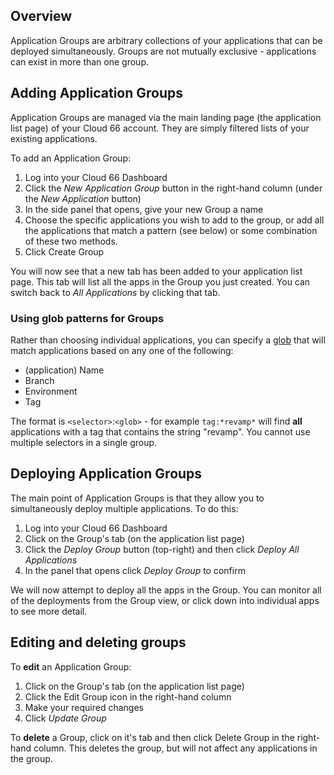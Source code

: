 ## Overview

Application Groups are arbitrary collections of your applications that can be deployed simultaneously. Groups are not mutually exclusive - applications can exist in more than one group. 

## Adding Application Groups

Application Groups are managed via the main landing page (the application list page) of your Cloud 66 account. They are simply filtered lists of your existing applications.

To add an Application Group:

1. Log into your Cloud 66 Dashboard  
2. Click the *New Application Group* button in the right-hand column (under the *New Application* button)
3. In the side panel that opens, give your new Group a name
4. Choose the specific applications you wish to add to the group, or add all the applications that match a pattern (see below) or some combination of these two methods.
5. Click Create Group

You will now see that a new tab has been added to your application list page. This tab will list all the apps in the Group you just created. You can switch back to *All Applications* by clicking that tab.

### Using glob patterns for Groups

Rather than choosing individual applications, you can specify a [glob](/{{page.collection}}/how-to-guides/common-tools/understanding-globs.html) that will match applications based on any one of the following:

- (application) Name
- Branch
- Environment
- Tag

The format is `<selector>`:`<glob>` - for example `tag:*revamp*` will find **all** applications with a tag that contains the string "revamp". You cannot use multiple selectors in a single group.

## Deploying Application Groups

The main point of Application Groups is that they allow you to simultaneously deploy multiple applications. To do this:

1. Log into your Cloud 66 Dashboard  
2. Click on the Group's tab (on the application list page)
3. Click the *Deploy Group* button (top-right) and then click *Deploy All Applications*
4. In the panel that opens click *Deploy Group* to confirm

We will now attempt to deploy all the apps in the Group. You can monitor all of the deployments from the Group view, or click down into individual apps to see more detail. 

## Editing and deleting groups

To **edit** an Application Group:

1. Click on the Group's tab (on the application list page)
2. Click the Edit Group icon in the right-hand column
3. Make your required changes 
4. Click *Update Group*

To **delete** a Group, click on it's tab and then click Delete Group in the right-hand column. This deletes the group, but will not affect any applications in the group.